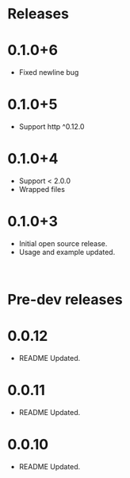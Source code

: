 # Releases
# 0.1.0+6
- Fixed newline bug
# 0.1.0+5
- Support http ^0.12.0
# 0.1.0+4
- Support < 2.0.0
- Wrapped files

# 0.1.0+3
- Initial open source release.
- Usage and example updated.


&nbsp;
# Pre-dev releases
# 0.0.12
- README Updated.
# 0.0.11
- README Updated.
# 0.0.10
- README Updated.